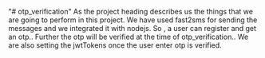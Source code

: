 "# otp_verification"
As the project heading describes us the things that we are going to perform in this project.
We have used fast2sms for sending the messages and we integrated it with nodejs.
So , a user can register and get an otp..
Further the otp will be verified at the time of otp_verification..
We are also setting the jwtTokens once the user enter otp  is verified.
